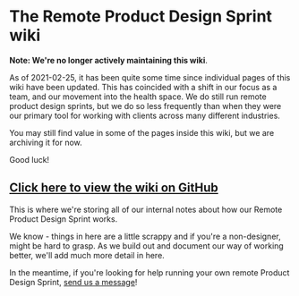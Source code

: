 # The Remote Product Design Sprint wiki

**Note: We're no longer actively maintaining this wiki**.

As of 2021-02-25, it has been quite some time since individual pages of this wiki have been updated. This has coincided with a shift in our focus as a team, and our movement into the health space. We do still run remote product design sprints, but we do so less frequently than when they were our primary tool for working with clients across many different industries.

You may still find value in some of the pages inside this wiki, but we are archiving it for now.

Good luck!

## [Click here to view the wiki on GitHub](https://github.com/wearehanno/designthinking/wiki)

This is where we're storing all of our internal notes about how our Remote Product Design Sprint works.

We know - things in here are a little scrappy and if you're a non-designer, might be hard to grasp. As we build out and document our way of working better, we'll add much more detail in here.

In the meantime, if you're looking for help running your own remote Product Design Sprint, [send us a message](https://hanno.co/contact)!
